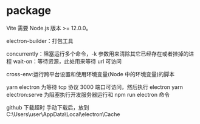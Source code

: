 # package

Vite 需要 Node.js 版本 >= 12.0.0。

electron-builder：打包工具

concurrently：阻塞运行多个命令，-k 参数用来清除其它已经存在或者挂掉的进程
wait-on：等待资源，此处用来等待 url 可访问

cross-env:运行跨平台设置和使用环境变量(Node 中的环境变量)的脚本

yarn electron 为等待 tcp 协议 3000 端口可访问，然后执行 electron
yarn electron:serve 为阻塞执行开发服务器运行和 npm run electron 命令

github 下载超时
手动下载后，放到 C:\Users\user\AppData\Local\electron\Cache
